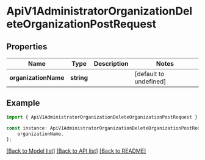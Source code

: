 # ApiV1AdministratorOrganizationDeleteOrganizationPostRequest


## Properties

Name | Type | Description | Notes
------------ | ------------- | ------------- | -------------
**organizationName** | **string** |  | [default to undefined]

## Example

```typescript
import { ApiV1AdministratorOrganizationDeleteOrganizationPostRequest } from './api';

const instance: ApiV1AdministratorOrganizationDeleteOrganizationPostRequest = {
    organizationName,
};
```

[[Back to Model list]](../README.md#documentation-for-models) [[Back to API list]](../README.md#documentation-for-api-endpoints) [[Back to README]](../README.md)
